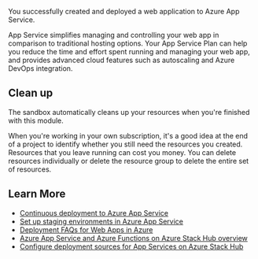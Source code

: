 You successfully created and deployed a web application to Azure App Service.

App Service simplifies managing and controlling your web app in comparison to traditional hosting options. Your App Service Plan can help you reduce the time and effort spent running and managing your web app, and provides advanced cloud features such as autoscaling and Azure DevOps integration.

## Clean up

The sandbox automatically cleans up your resources when you're finished with this module.

When you're working in your own subscription, it's a good idea at the end of a project to identify whether you still need the resources you created. Resources that you leave running can cost you money. You can delete resources individually or delete the resource group to delete the entire set of resources.

## Learn More

- [Continuous deployment to Azure App Service](https://learn.microsoft.com/en-us/azure/app-service/deploy-continuous-deployment)
- [Set up staging environments in Azure App Service](https://learn.microsoft.com/en-us/azure/app-service/deploy-staging-slots)
- [Deployment FAQs for Web Apps in Azure](https://learn.microsoft.com/en-us/azure/app-service/faq-deployment)
- [Azure App Service and Azure Functions on Azure Stack Hub overview](https://learn.microsoft.com/en-us/azure-stack/operator/azure-stack-app-service-overview)
- [Configure deployment sources for App Services on Azure Stack Hub](https://learn.microsoft.com/en-us/azure-stack/operator/azure-stack-app-service-configure-deployment-sources)